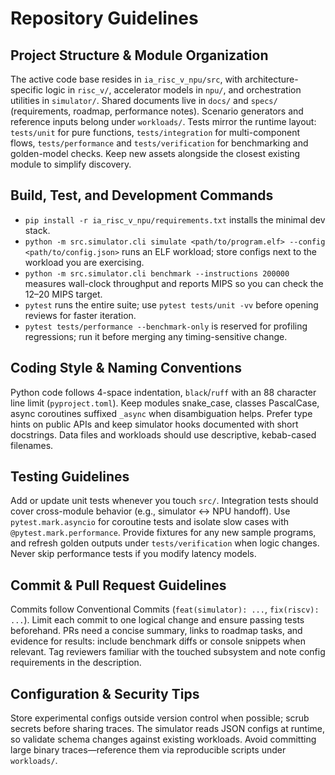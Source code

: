 # Repository Guidelines

## Project Structure & Module Organization
The active code base resides in `ia_risc_v_npu/src`, with architecture-specific logic in `risc_v/`, accelerator models in `npu/`, and orchestration utilities in `simulator/`. Shared documents live in `docs/` and `specs/` (requirements, roadmap, performance notes). Scenario generators and reference inputs belong under `workloads/`. Tests mirror the runtime layout: `tests/unit` for pure functions, `tests/integration` for multi-component flows, `tests/performance` and `tests/verification` for benchmarking and golden-model checks. Keep new assets alongside the closest existing module to simplify discovery.

## Build, Test, and Development Commands
- `pip install -r ia_risc_v_npu/requirements.txt` installs the minimal dev stack.
- `python -m src.simulator.cli simulate <path/to/program.elf> --config <path/to/config.json>` runs an ELF workload; store configs next to the workload you are exercising.
- `python -m src.simulator.cli benchmark --instructions 200000` measures wall-clock throughput and reports MIPS so you can check the 12–20 MIPS target.
- `pytest` runs the entire suite; use `pytest tests/unit -vv` before opening reviews for faster iteration.
- `pytest tests/performance --benchmark-only` is reserved for profiling regressions; run it before merging any timing-sensitive change.

## Coding Style & Naming Conventions
Python code follows 4-space indentation, `black`/`ruff` with an 88 character line limit (`pyproject.toml`). Keep modules snake_case, classes PascalCase, async coroutines suffixed `_async` when disambiguation helps. Prefer type hints on public APIs and keep simulator hooks documented with short docstrings. Data files and workloads should use descriptive, kebab-cased filenames.

## Testing Guidelines
Add or update unit tests whenever you touch `src/`. Integration tests should cover cross-module behavior (e.g., simulator ↔ NPU handoff). Use `pytest.mark.asyncio` for coroutine tests and isolate slow cases with `@pytest.mark.performance`. Provide fixtures for any new sample programs, and refresh golden outputs under `tests/verification` when logic changes. Never skip performance tests if you modify latency models.

## Commit & Pull Request Guidelines
Commits follow Conventional Commits (`feat(simulator): ...`, `fix(riscv): ...`). Limit each commit to one logical change and ensure passing tests beforehand. PRs need a concise summary, links to roadmap tasks, and evidence for results: include benchmark diffs or console snippets when relevant. Tag reviewers familiar with the touched subsystem and note config requirements in the description.

## Configuration & Security Tips
Store experimental configs outside version control when possible; scrub secrets before sharing traces. The simulator reads JSON configs at runtime, so validate schema changes against existing workloads. Avoid committing large binary traces—reference them via reproducible scripts under `workloads/`.
